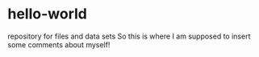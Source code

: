 # hello-world
repository for files and data sets
So this is where I am supposed to insert some comments about myself!
